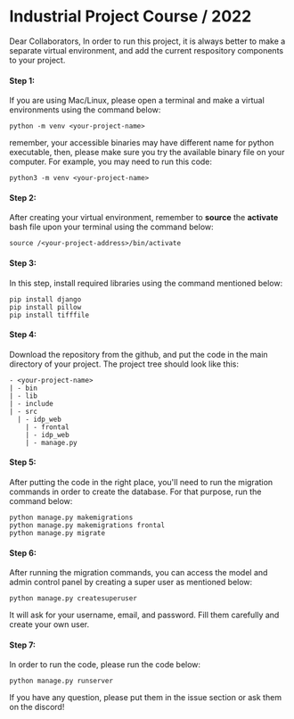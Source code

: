 # Industrial Project Course / 2022

Dear Collaborators,
In order to run this project, it is always better to make a separate virtual environment, and add the current respository components to your project.

#### Step 1:
If you are using Mac/Linux, please open a terminal and make a virtual environments using the command below:
```
python -m venv <your-project-name>
```

remember, your accessible binaries may have different name for python executable, then, please make sure you try the available binary file on your computer. For example, you may need to run this code:
```
python3 -m venv <your-project-name>
```

#### Step 2:

After creating your virtual environment, remember to **source** the **activate** bash file upon your terminal using the command below:

```
source /<your-project-address>/bin/activate
```

#### Step 3:

In this step, install required libraries using the command mentioned below:

```
pip install django
pip install pillow
pip install tifffile
```
#### Step 4:

Download the repository from the github, and put the code in the main directory of your project. The project tree should look like this:
```
- <your-project-name>
| - bin
| - lib
| - include
| - src
  | - idp_web
    | - frontal
    | - idp_web
    | - manage.py
```

#### Step 5:
After putting the code in the right place, you'll need to run the migration commands in order to create the database. For that purpose, run the command below:
```
python manage.py makemigrations
python manage.py makemigrations frontal
python manage.py migrate
```

#### Step 6:
After running the migration commands, you can access the model and admin control panel by creating a super user as mentioned below:
```
python manage.py createsuperuser
```

It will ask for your username, email, and password. Fill them carefully and create your own user.

#### Step 7:

In order to run the code, please run the code below:
```
python manage.py runserver
```


If you have any question, please put them in the issue section or ask them on the discord!
